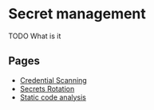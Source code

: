# Secret management


TODO What is it

## Pages

- [Credential Scanning](./credential_scanning.md)
- [Secrets Rotation](./secrets_rotation.md)
- [Static code analysis](./static-code-analysis.md)
